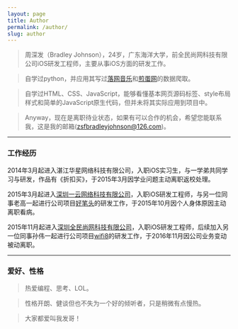 ```yaml
---
layout: page
title: Author
permalink: /author/
slug: author
---
```


>周深发（Bradley Johnson），24岁，广东海洋大学，前全民尚网科技有限公司iOS研发工程师，主要从事iOS方面的研发工作。

>自学过python，并应用其写过[落网音乐](http://www.luoo.net/)和[煎蛋网](http://jandan.net/)的数据爬取。

>自学过HTML、CSS、JavaScript，能够看懂基本网页源码标签、style布局样式和简单的JavaScript原生代码，但并未将其实际应用到项目中。

>Anyway，现在是离职待业状态，如果有可以合作的机会，希望您能联系我，这是我的邮箱(zsfbradleyjohnson@126.com)。

***

### 工作经历

2014年3月起进入湛江华星网络科技有限公司，入职iOS实习生，与一学弟共同学习与研发，作品有《折扣买》，于2015年3月因学业问题主动离职返校处理。

2015年3月起进入[深圳一云网络科技有限公司](http://www.haobitou.com/)，入职iOS研发工程师，与另一位同事老高一起进行公司项目[好笔头](https://itunes.apple.com/cn/app/hao-bi-tou-zuo-ye-wu-gen-ke/id670919062?mt=8)的研发工作，于2015年10月因个人身体原因主动离职看病。

2015年11月起进入[深圳全民尚网科技有限公司](http://www.i-wiwi.com/)，入职iOS研发工程师，后续加入另一位同事孙伟一起进行公司项目[wifi8](https://itunes.apple.com/cn/app/wifi8/id1067498263?mt=8)的研发工作，于2016年11月因公司业务变动被动离职。

***

### 爱好、性格

>热爱编程、思考、LOL。

>性格开朗、健谈但也不失为一个好的倾听者，只是稍微有点慢热。

>大家都爱叫我发哥！
